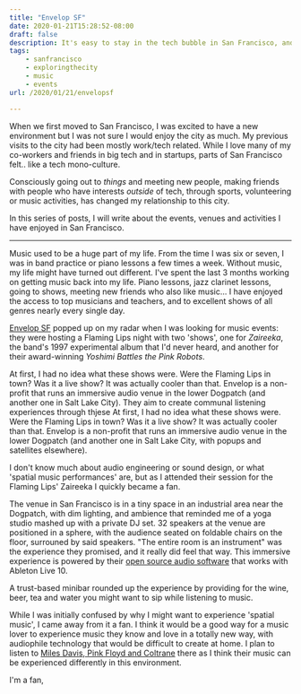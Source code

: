 ```yaml
---
title: "Envelop SF"
date: 2020-01-21T15:28:52-08:00
draft: false
description: It's easy to stay in the tech bubble in San Francisco, and never do anything else or meet anybody outside of it. In this series, I will write about the non-tech things I enjoy about this town.
tags: 
    - sanfrancisco
    - exploringthecity
    - music
    - events
url: /2020/01/21/envelopsf

---
```

When we first moved to San Francisco, I was excited to have a new environment but I was not sure I would enjoy the city as much. My previous visits to the city had been mostly work/tech related. While I love many of my co-workers and friends in big tech and in startups, parts of San Francisco felt.. like a tech mono-culture. 

Consciously going out to *things* and meeting new people, making friends with people who have interests *outside* of tech, through sports, volunteering or music activities, has changed my relationship to this city. 

In this series of posts, I will write about the events, venues and activities I have enjoyed in San Francisco. 

---
Music used to be a huge part of my life. From the time I was six or seven, I was in band practice or piano lessons a few times a week. Without music, my life might have turned out different. I've spent the last 3 months working on getting music back into my life. Piano lessons, jazz clarinet lessons, going to shows, meeting new friends who also like music... I have enjoyed the access to top musicians and teachers, and to excellent shows of all genres nearly every single day.

[Envelop SF](https://www.envelop.us/sf-events) popped up on my radar when I was looking for music events: they were hosting a Flaming Lips night with two 'shows', one for *Zaireeka*, the band's 1997 experimental album that I'd never heard, and another for their award-winning *Yoshimi Battles the Pink Robots*. 

At first, I had no idea what these shows were. Were the Flaming Lips in town? Was it a live show? It was actually cooler than that. Envelop is a non-profit that runs an immersive audio venue in the lower Dogpatch (and another one in Salt Lake City). They aim to create communal listening experiences through thjese 
At first, I had no idea what these shows were. Were the Flaming Lips in town? Was it a live show? It was actually cooler than that. Envelop is a non-profit that runs an immersive audio venue in the lower Dogpatch (and another one in Salt Lake City, with popups and satellites elsewhere). 

I don't know much about audio engineering or sound design, or what 'spatial music performances' are, but as I attended their session for the Flaming Lips' Zaireeka I quickly became a fan.

The venue in San Francisco is in a tiny space in an industrial area near the Dogpatch, with dim lighting, and ambience that reminded me of a yoga studio mashed up with a private DJ set. 32 speakers at the venue are positioned in a sphere, with the audience seated on foldable chairs on the floor, surrouned by said speakers. "The entire room is an instrument" was the experience they promised, and it really did feel that way. This immersive experience is powered by their [open source audio software](https://www.envelop.us/software) that works with Ableton Live 10. 

A trust-based minibar rounded up the experience by providing for the wine, beer, tea and water you might want to sip while listening to music. 

While I was initially confused by why I might want to experience 'spatial music', I came away from it a fan. I think it would be a good way for a music lover to experience music they know and love in a totally new way, with audiophile technology that would be difficult to create at home. I plan to listen to [Miles Davis, Pink Floyd and Coltrane](https://www.envelop.us/sf-events) there as I think their music can be experienced differently in this environment. 

I'm a fan, 


